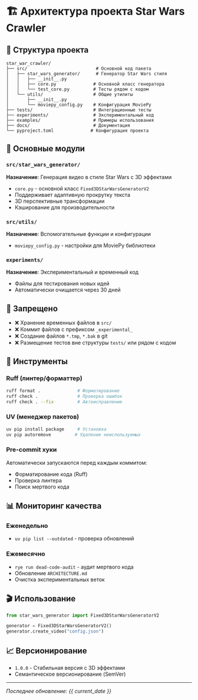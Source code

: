 # 🏗️ Архитектура проекта Star Wars Crawler

## 📁 Структура проекта

```
star_war_crawler/
├── src/                          # Основной код пакета
│   ├── star_wars_generator/      # Генератор Star Wars стиля
│   │   ├── __init__.py
│   │   ├── core.py              # Основной класс генератора
│   │   └── test_core.py         # Тесты рядом с кодом
│   └── utils/                   # Общие утилиты
│       ├── __init__.py
│       └── moviepy_config.py    # Конфигурация MoviePy
├── tests/                       # Интеграционные тесты
├── experiments/                 # Экспериментальный код
├── examples/                    # Примеры использования
├── docs/                        # Документация
└── pyproject.toml              # Конфигурация проекта
```

## 🎯 Основные модули

### `src/star_wars_generator/`
**Назначение**: Генерация видео в стиле Star Wars с 3D эффектами
- `core.py` - основной класс `Fixed3DStarWarsGeneratorV2`
- Поддерживает адаптивную прокрутку текста
- 3D перспективные трансформации
- Кэширование для производительности

### `src/utils/`
**Назначение**: Вспомогательные функции и конфигурации
- `moviepy_config.py` - настройки для MoviePy библиотеки

### `experiments/`
**Назначение**: Экспериментальный и временный код
- Файлы для тестирования новых идей
- Автоматически очищается через 30 дней

## 🚫 Запрещено

- ❌ Хранение временных файлов в `src/`
- ❌ Коммит файлов с префиксом `_experimental_`
- ❌ Создание файлов `*.tmp`, `*.bak` в git
- ❌ Размещение тестов вне структуры `tests/` или рядом с кодом

## 🔧 Инструменты

### Ruff (линтер/форматтер)
```bash
ruff format .              # Форматирование
ruff check .               # Проверка ошибок
ruff check . --fix         # Автоисправление
```

### UV (менеджер пакетов)
```bash
uv pip install package     # Установка
uv pip autoremove         # Удаление неиспользуемых
```

### Pre-commit хуки
Автоматически запускаются перед каждым коммитом:
- Форматирование кода (Ruff)
- Проверка линтера
- Поиск мертвого кода

## 📊 Мониторинг качества

### Еженедельно
- `uv pip list --outdated` - проверка обновлений

### Ежемесячно
- `rye run dead-code-audit` - аудит мертвого кода
- Обновление `ARCHITECTURE.md`
- Очистка экспериментальных веток

## 🎬 Использование

```python
from star_wars_generator import Fixed3DStarWarsGeneratorV2

generator = Fixed3DStarWarsGeneratorV2()
generator.create_video("config.json")
```

## 📈 Версионирование

- `1.0.0` - Стабильная версия с 3D эффектами
- Семантическое версионирование (SemVer)

---
*Последнее обновление: {{ current_date }}*
